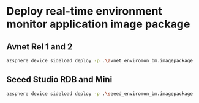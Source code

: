 # Deploy real-time environment monitor application image package

## Avnet Rel 1 and 2

```bash
azsphere device sideload deploy -p .\avnet_enviromon_bm.imagepackage
```

## Seeed Studio RDB and Mini

```bash
azsphere device sideload deploy -p .\seeed_enviromon_bm.imagepackage
```
